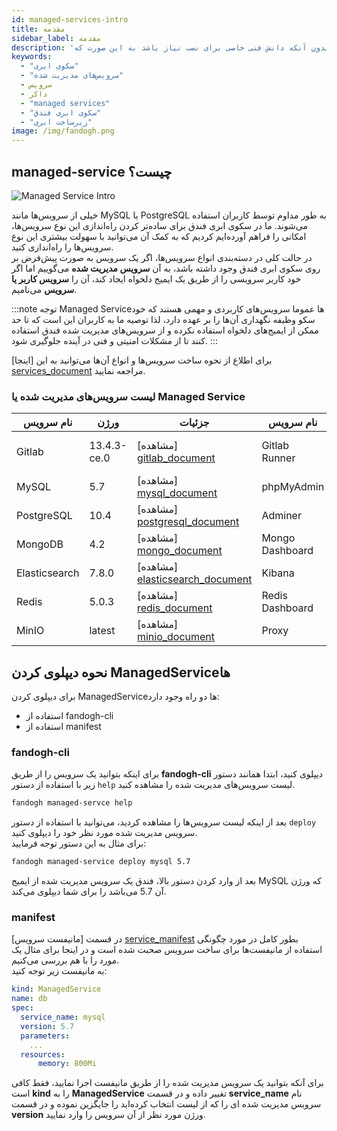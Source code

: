 ```yaml
---
id: managed-services-intro
title: مقدمه
sidebar_label: مقدمه
description: 'شما می‌توانید برخی سرویس‌های پرکاربرد را که نصب سختی دارند را به صورت مدیریت شده از سکوی ابری فندق تهیه کنید بدون آنکه دانش فنی خاصی برای نصب نیاز باشد به این صورت که...'
keywords:
  - "سکوی ابری"
  - "سرویس‌های مدیریت شده"
  - سرویس
  - داکر
  - "managed services"
  - "سکوی ابری فندق"
  - "زیرساخت ابری"
image: /img/fandogh.png
---
```

## managed-service چیست؟
![Managed Service Intro](/img/docs/managed-service-intro.png "Managed Service Intro")

خیلی از سرویس‌ها مانند MySQL یا PostgreSQL به طور مداوم توسط کاربران استفاده می‌شوند. ما در سکوی ابری فندق برای ساده‌تر کردن راه‌اندازی این نوع سرویس‌ها، امکانی را فراهم آورده‌ایم کردیم که به کمک آن می‌توانید با سهولت بیشتری این نوع سرویس‌ها را راه‌اندازی کنید.
<br/>
در حالت کلی در دسته‌بندی انواع سرویس‌ها، اگر یک سرویس به صورت پیش‌فرض بر روی سکوی ابری فندق وجود داشته باشد، به آن **سرویس مدیریت شده** می‌گوییم اما اگر خود کاربر سرویسی را از طریق یک ایمیج دلخواه ایجاد کند، آن را **سرویس کاربر یا سرویس** می‌نامیم.

:::note توجه
Managed Service‌ها عموما سرویس‌های کاربردی و مهمی هستند که خود سکو وظیفه نگهداری آن‌ها را بر عهده دارد، لذا توصیه ما به کاربران این است که تا حد ممکن از ایمیج‌های دلخواه استفاده نکرده و از سرویس‌های مدیریت شده فندق استفاده کنند تا از مشکلات امنیتی و فنی در آینده جلوگیری شود.
:::

 برای اطلاع از نحوه ساخت سرویس‌ها و انواع آن‌ها می‌توانید به این [اینجا] [services_document] مراجعه نمایید.

### لیست سرویس‌های مدیریت شده یا Managed Service 
|نام سرویس|ورژن|جزئیات|نام سرویس|ورژن|جزئیات|
|---	|---	|---  |---	|---	|---  |
| Gitlab| 13.4.3-ce.0 |[مشاهده] [gitlab_document] | Gitlab Runner| alpine-v13.5.0-rc2 |[مشاهده] [gitlab_runner_document] |
| MySQL| 5.7 |[مشاهده] [mysql_document] | phpMyAdmin| latest |[مشاهده] [phpmyadmin_document]|
| PostgreSQL| 10.4 |[مشاهده] [postgresql_document] | Adminer| latest |[مشاهده] [adminer_document] |
| MongoDB| 4.2 |[مشاهده] [mongo_document] | Mongo Dashboard| latest |[مشاهده] [mongo_dashboard_document]|
| Elasticsearch| 7.8.0 |[مشاهده] [elasticsearch_document]| Kibana| 7.8.0 |[مشاهده] [kibana_document] |
| Redis| 5.0.3 |[مشاهده] [redis_document] | Redis Dashboard| latest |[مشاهده] [redis_dashboard_document]
| MinIO| latest |[مشاهده] [minio_document]| Proxy| latest |[مشاهده] [proxy_document]|


## نحوه دیپلوی کردن ManagedServiceها
برای دیپلوی کردن ManagedServiceها دو راه وجود دارد:
- استفاده از fandogh-cli
- استفاده از manifest

### fandogh-cli
برای اینکه بتوانید یک سرویس را از طریق **fandogh-cli**  دیپلوی کنید، ابتدا همانند دستور زیر با استفاده از دستور `help` لیست سرویس‌های مدیریت شده را مشاهده کنید.

```bash
fandogh managed-servce help
```

بعد از اینکه لیست سرویس‌ها را مشاهده کردید، می‌توانید با استفاده از دستور `deploy`  سرویس مدیریت شده مورد نظر خود را دیپلوی کنید.<br/>
برای مثال به این دستور توجه فرمایید:

```bash
fandogh managed-service deploy mysql 5.7
```

بعد از وارد کردن دستور بالا، فندق یک سرویس مدیریت شده از ایمیج MySQL که ورژن آن 5.7 می‌باشد را برای شما دیپلوی می‌کند.

### manifest
در قسمت [مانیفست سرویس] [service_manifest] بطور کامل در مورد چگونگی استفاده از مانیفست‌ها برای ساخت سرویس صحبت شده است و در اینجا برای مثال یک مورد را با هم بررسی می‌کنیم.<br/>
به مانیفست زیر توجه کنید:

```yaml title="managed_service_deployment.tml"
kind: ManagedService
name: db
spec:
  service_name: mysql
  version: 5.7
  parameters:
    ...
  resources:
      memory: 800Mi
```
برای آنکه بتوانید یک سرویس مدیریت شده را از طریق مانیفست اجرا نمایید، فقط کافی است **kind** را به **ManagedService** تغییر داده و در قسمت **service_name** نام سرویس مدیریت شده ای را که از لیست انتخاب کرده‌اید را جایگزین نموده و در قسمت **version** ورژن مورد نظر از آن سرویس را وارد نمایید.

[services_document]: /docs/services/services
[gitlab_document]: /docs/managed-services/gitlab-managed-service
[gitlab_runner_document]: /docs/managed-services/gitlab-runner-managed-service
[mysql_document]: /docs/managed-services/mysql-managed-service
[phpmyadmin_document]: /docs/managed-services/mysql-managed-service
[postgresql_document]: /docs/managed-services/postgresql-managed-service
[adminer_document]: /docs/managed-services/postgresql-managed-service
[mongo_document]: /docs/managed-services/mongodb-managed-service
[mongo_dashboard_document]: /docs/managed-services/mongodb-managed-service
[elasticsearch_document]: /docs/managed-services/elasticsearch-managed-service
[kibana_document]: /docs/managed-services/kibana-managed-service
[redis_document]: /docs/managed-services/redis-managed-service
[redis_dashboard_document]: /docs/managed-services/redis-managed-service
[minio_document]: /docs/managed-services/minio-managed-service
[proxy_document]: /docs/managed-services/proxy-managed-service
[service_manifest]: /docs/services/service-manifest

